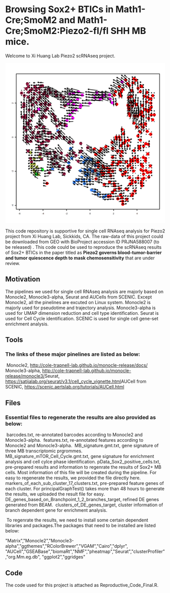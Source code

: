 # Browsing Sox2+ BTICs in Math1-Cre;SmoM2 and Math1-Cre;SmoM2:Piezo2-fl/fl SHH MB mice.

Welcome to Xi Huang Lab Piezo2 scRNAseq project.

![[RNA velocity of Sox2+ BTICs in Math1-Cre;SmoM2 SHH MB mouse]](https://github.com/SiyiWanggou/Single-Cell-RNAseq-Code-for-Piezo2-Project/blob/master/results/Velocity_UMAP_MB_Sox2_WT.png "RNA velocity of Sox2+ BTICs in Math1-Cre;SmoM2 SHH MB mouse")

This code repository is supportive for single cell RNAseq analysis for Piezo2 project from Xi Huang Lab, Sickkids, CA. The raw-data of this project could be downloaded from GEO with BioProject accession ID PRJNA588007 (to be released) . This code could be used to reproduce the scRNAseq results of Sox2+ BTICs in the paper titled as **Piezo2 governs blood-tumor-barrier and tumor quiescence depth to mask chemosensitivity** that are under review. 





## Motivation 





The pipelines we used for single cell RNAseq analysis are majorly based on Monocle2, Monocle3-alpha, Seurat and AUCells from SCENIC. Except Monocle2, all the pinelines are excuted on Linux system. Monocle2 is majorly used for pseudotime and trajectory analysis. Monocle3-alpha is used for UMAP dimension reduction and cell type identification. Seurat is used for Cell Cycle identification. SCENIC is used for single cell gene-set enrichment analysis.



## Tools

### The links of these major pinelines are listed as below:
​     Monocle2, http://cole-trapnell-lab.github.io/monocle-release/docs/
​     Monocle3-alpha, http://cole-trapnell-lab.github.io/monocle-release/monocle3/
​     Seurat, https://satijalab.org/seurat/v3.1/cell_cycle_vignette.html
​     AUCell from SCENIC, https://scenic.aertslab.org/tutorials/AUCell.html



## Files

### Essential files to regenerate the results are also provided as below:
​     barcodes.txt, re-annotated barcodes according to Monocle2 and Monocle3-alpha.
​     features.txt, re-annotated features according to Monocle2 and Monocle3-alpha.
​     MB_signature.gmt.txt, gene signature of three MB transcriptomic prgrommes.
​     MB_signature_mTOR_Cell_Cycle.gmt.txt, gene signature for enrichment analysis and cell cylce phase identification.
​     pData_Sox2_positive_cells.txt, pre-prepared results and information to regenrate the results of Sox2+ MB cells. Most information of this file will be created during the pipeline. For easy to regenerate the results, we provided the file directly here.
​    markers_of_each_sub_cluster_17_clusters.txt, pre-prepared feature genes of each cluster. For principalGraphTest() takes more than 48 hours to generate the results, we uploaded the result file for easy.
​    DE_genes_based_on_Branchpoint_1_2_branches_target, refined DE genes generated from BEAM.
​    clusters_of_DE_genes_target, cluster information of branch dependent gene for enrichment analysis.

​    To regenrate the results, we need to install some certain dependent libraries and packages.The packages that need to be installed are listed below:

   "Matrix","Monocle2","Monocle3-alpha","ggthemes","RColorBrewer","VGAM","Cairo","dplyr",
   "AUCell","GSEABase","biomaRt","NMF","pheatmap","Seurat","clusterProfiler","org.Mm.eg.db",
   "ggplot2","ggridges"



## Code

The code used for this project is attached as Reproductive_Code_Final.R.